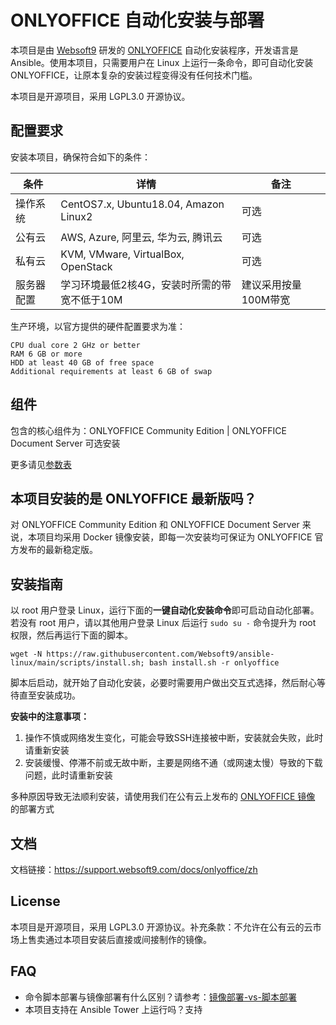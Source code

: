 
# ONLYOFFICE 自动化安装与部署

本项目是由 [Websoft9](https://www.websoft9.com) 研发的 [ONLYOFFICE](https://www.onlyoffice.com/zh/) 自动化安装程序，开发语言是 Ansible。使用本项目，只需要用户在 Linux 上运行一条命令，即可自动化安装 ONLYOFFICE，让原本复杂的安装过程变得没有任何技术门槛。  

本项目是开源项目，采用 LGPL3.0 开源协议。

## 配置要求

安装本项目，确保符合如下的条件：

| 条件       | 详情       | 备注  |
| ------------ | ------------ | ----- |
| 操作系统       | CentOS7.x, Ubuntu18.04, Amazon Linux2       |  可选  |
| 公有云| AWS, Azure, 阿里云, 华为云, 腾讯云 | 可选 |
| 私有云|  KVM, VMware, VirtualBox, OpenStack | 可选 |
| 服务器配置 | 学习环境最低2核4G，安装时所需的带宽不低于10M |  建议采用按量100M带宽 |

生产环境，以官方提供的硬件配置要求为准：
```
CPU dual core 2 GHz or better
RAM 6 GB or more
HDD at least 40 GB of free space
Additional requirements at least 6 GB of swap
```

## 组件

包含的核心组件为：ONLYOFFICE Community Edition | ONLYOFFICE Document Server 可选安装

更多请见[参数表](/docs/zh/stack-components.md)

## 本项目安装的是 ONLYOFFICE 最新版吗？

对 ONLYOFFICE Community Edition 和 ONLYOFFICE Document Server 来说，本项目均采用 Docker 镜像安装，即每一次安装均可保证为 ONLYOFFICE 官方发布的最新稳定版。

## 安装指南

以 root 用户登录 Linux，运行下面的**一键自动化安装命令**即可启动自动化部署。若没有 root 用户，请以其他用户登录 Linux 后运行 `sudo su -` 命令提升为 root 权限，然后再运行下面的脚本。

```
wget -N https://raw.githubusercontent.com/Websoft9/ansible-linux/main/scripts/install.sh; bash install.sh -r onlyoffice
```

脚本后启动，就开始了自动化安装，必要时需要用户做出交互式选择，然后耐心等待直至安装成功。

**安装中的注意事项：**  

1. 操作不慎或网络发生变化，可能会导致SSH连接被中断，安装就会失败，此时请重新安装
2. 安装缓慢、停滞不前或无故中断，主要是网络不通（或网速太慢）导致的下载问题，此时请重新安装

多种原因导致无法顺利安装，请使用我们在公有云上发布的 [ONLYOFFICE 镜像](https://apps.websoft9.com/onlyoffice) 的部署方式


## 文档

文档链接：https://support.websoft9.com/docs/onlyoffice/zh

## License

本项目是开源项目，采用 LGPL3.0 开源协议。补充条款：不允许在公有云的云市场上售卖通过本项目安装后直接或间接制作的镜像。

## FAQ

- 命令脚本部署与镜像部署有什么区别？请参考：[镜像部署-vs-脚本部署](https://support.websoft9.com/docs/faq/zh/bz-product.html#镜像部署-vs-脚本部署)
- 本项目支持在 Ansible Tower 上运行吗？支持
